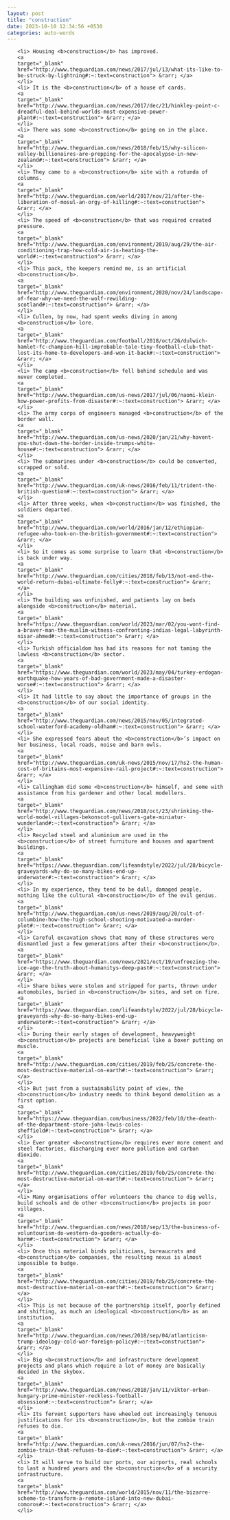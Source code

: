 ```yaml
---
layout: post
title: "construction"
date: 2023-10-10 12:34:56 +0530
categories: auto-words
---
```

<ol>

    <li> Housing <b>construction</b> has improved.
    <a 
    target="_blank" 
    href="http://www.theguardian.com/news/2017/jul/13/what-its-like-to-be-struck-by-lightning#:~:text=construction"> &rarr; </a>
    </li>
    <li> It is the <b>construction</b> of a house of cards.
    <a 
    target="_blank" 
    href="http://www.theguardian.com/news/2017/dec/21/hinkley-point-c-dreadful-deal-behind-worlds-most-expensive-power-plant#:~:text=construction"> &rarr; </a>
    </li>
    <li> There was some <b>construction</b> going on in the place.
    <a 
    target="_blank" 
    href="http://www.theguardian.com/news/2018/feb/15/why-silicon-valley-billionaires-are-prepping-for-the-apocalypse-in-new-zealand#:~:text=construction"> &rarr; </a>
    </li>
    <li> They came to a <b>construction</b> site with a rotunda of columns.
    <a 
    target="_blank" 
    href="http://www.theguardian.com/world/2017/nov/21/after-the-liberation-of-mosul-an-orgy-of-killing#:~:text=construction"> &rarr; </a>
    </li>
    <li> The speed of <b>construction</b> that was required created pressure.
    <a 
    target="_blank" 
    href="http://www.theguardian.com/environment/2019/aug/29/the-air-conditioning-trap-how-cold-air-is-heating-the-world#:~:text=construction"> &rarr; </a>
    </li>
    <li> This pack, the keepers remind me, is an artificial <b>construction</b>.
    <a 
    target="_blank" 
    href="http://www.theguardian.com/environment/2020/nov/24/landscape-of-fear-why-we-need-the-wolf-rewilding-scotland#:~:text=construction"> &rarr; </a>
    </li>
    <li> Cullen, by now, had spent weeks diving in among <b>construction</b> lore.
    <a 
    target="_blank" 
    href="http://www.theguardian.com/football/2018/oct/26/dulwich-hamlet-fc-champion-hill-improbable-tale-tiny-football-club-that-lost-its-home-to-developers-and-won-it-back#:~:text=construction"> &rarr; </a>
    </li>
    <li> The camp <b>construction</b> fell behind schedule and was never completed.
    <a 
    target="_blank" 
    href="http://www.theguardian.com/us-news/2017/jul/06/naomi-klein-how-power-profits-from-disaster#:~:text=construction"> &rarr; </a>
    </li>
    <li> The army corps of engineers managed <b>construction</b> of the border wall.
    <a 
    target="_blank" 
    href="http://www.theguardian.com/us-news/2020/jan/21/why-havent-you-shut-down-the-border-inside-trumps-white-house#:~:text=construction"> &rarr; </a>
    </li>
    <li> The submarines under <b>construction</b> could be converted, scrapped or sold.
    <a 
    target="_blank" 
    href="http://www.theguardian.com/uk-news/2016/feb/11/trident-the-british-question#:~:text=construction"> &rarr; </a>
    </li>
    <li> After three weeks, when <b>construction</b> was finished, the soldiers departed.
    <a 
    target="_blank" 
    href="http://www.theguardian.com/world/2016/jan/12/ethiopian-refugee-who-took-on-the-british-government#:~:text=construction"> &rarr; </a>
    </li>
    <li> So it comes as some surprise to learn that <b>construction</b> is back under way.
    <a 
    target="_blank" 
    href="http://www.theguardian.com/cities/2018/feb/13/not-end-the-world-return-dubai-ultimate-folly#:~:text=construction"> &rarr; </a>
    </li>
    <li> The building was unfinished, and patients lay on beds alongside <b>construction</b> material.
    <a 
    target="_blank" 
    href="https://www.theguardian.com/world/2023/mar/02/you-wont-find-a-braver-man-the-muslim-witness-confronting-indias-legal-labyrinth-nisar-ahmed#:~:text=construction"> &rarr; </a>
    </li>
    <li> Turkish officialdom has had its reasons for not taming the lawless <b>construction</b> sector.
    <a 
    target="_blank" 
    href="https://www.theguardian.com/world/2023/may/04/turkey-erdogan-earthquake-how-years-of-bad-government-made-a-disaster-worse#:~:text=construction"> &rarr; </a>
    </li>
    <li> It had little to say about the importance of groups in the <b>construction</b> of our social identity.
    <a 
    target="_blank" 
    href="http://www.theguardian.com/news/2015/nov/05/integrated-school-waterford-academy-oldham#:~:text=construction"> &rarr; </a>
    </li>
    <li> She expressed fears about the <b>construction</b>’s impact on her business, local roads, noise and barn owls.
    <a 
    target="_blank" 
    href="http://www.theguardian.com/uk-news/2015/nov/17/hs2-the-human-cost-of-britains-most-expensive-rail-project#:~:text=construction"> &rarr; </a>
    </li>
    <li> Callingham did some <b>construction</b> himself, and some with assistance from his gardener and other local modellers.
    <a 
    target="_blank" 
    href="http://www.theguardian.com/news/2018/oct/23/shrinking-the-world-model-villages-bekonscot-gullivers-gate-miniatur-wunderland#:~:text=construction"> &rarr; </a>
    </li>
    <li> Recycled steel and aluminium are used in the <b>construction</b> of street furniture and houses and apartment buildings.
    <a 
    target="_blank" 
    href="https://www.theguardian.com/lifeandstyle/2022/jul/28/bicycle-graveyards-why-do-so-many-bikes-end-up-underwater#:~:text=construction"> &rarr; </a>
    </li>
    <li> In my experience, they tend to be dull, damaged people, nothing like the cultural <b>construction</b> of the evil genius.
    <a 
    target="_blank" 
    href="http://www.theguardian.com/us-news/2019/aug/20/cult-of-columbine-how-the-high-school-shooting-motivated-a-murder-plot#:~:text=construction"> &rarr; </a>
    </li>
    <li> Careful excavation shows that many of these structures were dismantled just a few generations after their <b>construction</b>.
    <a 
    target="_blank" 
    href="https://www.theguardian.com/news/2021/oct/19/unfreezing-the-ice-age-the-truth-about-humanitys-deep-past#:~:text=construction"> &rarr; </a>
    </li>
    <li> Share bikes were stolen and stripped for parts, thrown under automobiles, buried in <b>construction</b> sites, and set on fire.
    <a 
    target="_blank" 
    href="https://www.theguardian.com/lifeandstyle/2022/jul/28/bicycle-graveyards-why-do-so-many-bikes-end-up-underwater#:~:text=construction"> &rarr; </a>
    </li>
    <li> During their early stages of development, heavyweight <b>construction</b> projects are beneficial like a boxer putting on muscle.
    <a 
    target="_blank" 
    href="http://www.theguardian.com/cities/2019/feb/25/concrete-the-most-destructive-material-on-earth#:~:text=construction"> &rarr; </a>
    </li>
    <li> But just from a sustainability point of view, the <b>construction</b> industry needs to think beyond demolition as a first option.
    <a 
    target="_blank" 
    href="https://www.theguardian.com/business/2022/feb/10/the-death-of-the-department-store-john-lewis-coles-sheffield#:~:text=construction"> &rarr; </a>
    </li>
    <li> Ever greater <b>construction</b> requires ever more cement and steel factories, discharging ever more pollution and carbon dioxide.
    <a 
    target="_blank" 
    href="http://www.theguardian.com/cities/2019/feb/25/concrete-the-most-destructive-material-on-earth#:~:text=construction"> &rarr; </a>
    </li>
    <li> Many organisations offer volunteers the chance to dig wells, build schools and do other <b>construction</b> projects in poor villages.
    <a 
    target="_blank" 
    href="http://www.theguardian.com/news/2018/sep/13/the-business-of-voluntourism-do-western-do-gooders-actually-do-harm#:~:text=construction"> &rarr; </a>
    </li>
    <li> Once this material binds politicians, bureaucrats and <b>construction</b> companies, the resulting nexus is almost impossible to budge.
    <a 
    target="_blank" 
    href="http://www.theguardian.com/cities/2019/feb/25/concrete-the-most-destructive-material-on-earth#:~:text=construction"> &rarr; </a>
    </li>
    <li> This is not because of the partnership itself, poorly defined and shifting, as much an ideological <b>construction</b> as an institution.
    <a 
    target="_blank" 
    href="http://www.theguardian.com/news/2018/sep/04/atlanticism-trump-ideology-cold-war-foreign-policy#:~:text=construction"> &rarr; </a>
    </li>
    <li> Big <b>construction</b> and infrastructure development projects and plans which require a lot of money are basically decided in the skybox.
    <a 
    target="_blank" 
    href="http://www.theguardian.com/news/2018/jan/11/viktor-orban-hungary-prime-minister-reckless-football-obsession#:~:text=construction"> &rarr; </a>
    </li>
    <li> Its fervent supporters have wheeled out increasingly tenuous justifications for its <b>construction</b>, but the zombie train refuses to die.
    <a 
    target="_blank" 
    href="http://www.theguardian.com/uk-news/2016/jun/07/hs2-the-zombie-train-that-refuses-to-die#:~:text=construction"> &rarr; </a>
    </li>
    <li> It will serve to build our ports, our airports, real schools to last a hundred years and the <b>construction</b> of a security infrastructure.
    <a 
    target="_blank" 
    href="http://www.theguardian.com/world/2015/nov/11/the-bizarre-scheme-to-transform-a-remote-island-into-new-dubai-comoros#:~:text=construction"> &rarr; </a>
    </li>